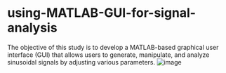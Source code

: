 # using-MATLAB-GUI-for-signal-analysis
The objective of this study is to develop a MATLAB-based graphical user interface (GUI) that allows users to generate, manipulate, and analyze sinusoidal signals by adjusting various parameters. 
![image](https://github.com/user-attachments/assets/2817c2ff-9f12-46cb-9029-194b49f2fd61)
